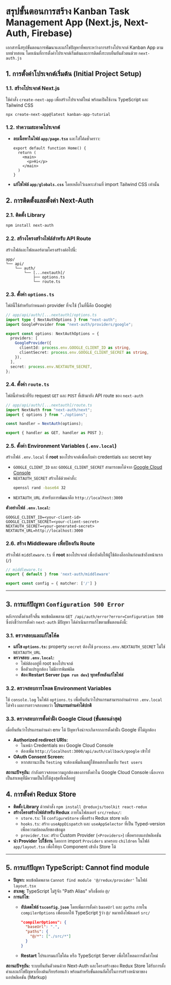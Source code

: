# สรุปขั้นตอนการสร้าง Kanban Task Management App (Next.js, Next-Auth, Firebase)

เอกสารนี้สรุปขั้นตอนการพัฒนาและแก้ไขปัญหาที่พบระหว่างการสร้างโปรเจกต์ Kanban App ตามบทช่วยสอน โดยเน้นที่การตั้งค่าโปรเจกต์เริ่มต้นและการติดตั้งระบบยืนยันตัวตนด้วย `next-auth.js`

## 1. การตั้งค่าโปรเจกต์เริ่มต้น (Initial Project Setup)

### 1.1. สร้างโปรเจกต์ Next.js
ใช้คำสั่ง `create-next-app` เพื่อสร้างโปรเจกต์ใหม่ พร้อมเปิดใช้งาน TypeScript และ Tailwind CSS

```bash
npx create-next-app@latest kanban-app-tutorial
```

### 1.2. ทำความสะอาดโปรเจกต์
- **ลบเนื้อหาในไฟล์ `app/page.tsx`** และใส่โค้ดชั่วคราว:
  ```tsx
  export default function Home() {
    return (
      <main>
        <p>Hi</p>
      </main>
    )
  }
  ```
- **แก้ไขไฟล์ `app/globals.css`** โดยเหลือไว้เฉพาะส่วนที่ import Tailwind CSS เท่านั้น

## 2. การติดตั้งและตั้งค่า Next-Auth

### 2.1. ติดตั้ง Library
```bash
npm install next-auth
```

### 2.2. สร้างโครงสร้างไฟล์สำหรับ API Route
สร้างไฟล์และโฟลเดอร์ตามโครงสร้างต่อไปนี้:
```
app/
└── api/
    └── auth/
        └── [...nextauth]/
            ├── options.ts
            └── route.ts
```

### 2.3. ตั้งค่า `options.ts`
ไฟล์นี้ใช้สำหรับกำหนดค่า provider ที่จะใช้ (ในที่นี้คือ Google)

```typescript
// app/api/auth/[...nextauth]/options.ts
import type { NextAuthOptions } from "next-auth";
import GoogleProvider from "next-auth/providers/google";

export const options: NextAuthOptions = {
  providers: [
    GoogleProvider({
      clientId: process.env.GOOGLE_CLIENT_ID as string,
      clientSecret: process.env.GOOGLE_CLIENT_SECRET as string,
    }),
  ],
  secret: process.env.NEXTAUTH_SECRET,
};
```

### 2.4. ตั้งค่า `route.ts`
ไฟล์นี้ทำหน้าที่รับ request `GET` และ `POST` ที่เข้ามายัง API route ของ `next-auth`

```typescript
// app/api/auth/[...nextauth]/route.ts
import NextAuth from "next-auth/next";
import { options } from "./options";

const handler = NextAuth(options);

export { handler as GET, handler as POST };
```

### 2.5. ตั้งค่า Environment Variables (`.env.local`)
สร้างไฟล์ `.env.local` ที่ **root** ของโปรเจกต์เพื่อเก็บค่า credentials และ secret key
- `GOOGLE_CLIENT_ID` และ `GOOGLE_CLIENT_SECRET` สามารถขอได้จาก [Google Cloud Console](https://console.cloud.google.com/)
- `NEXTAUTH_SECRET` สร้างได้ด้วยคำสั่ง:
  ```bash
  openssl rand -base64 32
  ```
- `NEXTAUTH_URL` สำหรับการพัฒนาคือ `http://localhost:3000`

**ตัวอย่างไฟล์ `.env.local`:**
```env
GOOGLE_CLIENT_ID=<your-client-id>
GOOGLE_CLIENT_SECRET=<your-client-secret>
NEXTAUTH_SECRET=<your-generated-secret>
NEXTAUTH_URL=http://localhost:3000
```

### 2.6. สร้าง Middleware เพื่อป้องกัน Route
สร้างไฟล์ `middleware.ts` ที่ **root** ของโปรเจกต์ เพื่อบังคับให้ผู้ใช้ต้องล็อกอินก่อนเข้าถึงหน้าแรก (`/`)

```typescript
// middleware.ts
export { default } from 'next-auth/middleware'

export const config = { matcher: ['/'] }
```

---

## 3. การแก้ปัญหา `Configuration 500 Error`

หลังจากตั้งค่าเสร็จสิ้น พบข้อผิดพลาด `GET /api/auth/error?error=Configuration 500` ซึ่งบ่งชี้ว่าการตั้งค่า `next-auth` มีปัญหา ได้ดำเนินการแก้ไขตามขั้นตอนดังนี้:

### 3.1. ตรวจสอบและแก้ไขโค้ด
- **แก้ไข `options.ts`:** property `secret` ต้องใช้ `process.env.NEXTAUTH_SECRET` ไม่ใช่ `NEXTAUTH_URL`
- **ตรวจสอบ `.env.local`:**
  - ไฟล์ต้องอยู่ที่ root ของโปรเจกต์
  - ชื่อตัวแปรถูกต้อง ไม่มีการพิมพ์ผิด
  - **ต้อง Restart Server (`npm run dev`) ทุกครั้งหลังแก้ไขไฟล์**

### 3.2. ตรวจสอบการโหลด Environment Variables
ใช้ `console.log` ในไฟล์ `options.ts` เพื่อยืนยันว่าโปรแกรมสามารถอ่านค่าจาก `.env.local` ได้จริง ผลการตรวจสอบพบว่า **โปรแกรมอ่านค่าได้ปกติ**

### 3.3. ตรวจสอบการตั้งค่าฝั่ง Google Cloud (ขั้นตอนล่าสุด)
เมื่อยืนยันว่าโปรแกรมอ่านค่า env ได้ ปัญหาจึงน่าจะเกิดจากการตั้งค่าฝั่ง Google ที่ไม่ถูกต้อง
- **Authorized redirect URIs:**
  - ในหน้า Credentials ของ Google Cloud Console
  - ต้องเพิ่ม `http://localhost:3000/api/auth/callback/google` เข้าไป
- **OAuth Consent Screen:**
  - หากสถานะเป็น `Testing` จะต้องเพิ่มอีเมลผู้ใช้ทดสอบในแท็บ `Test users`

**สถานะปัจจุบัน:** กำลังตรวจสอบความถูกต้องของการตั้งค่าใน Google Cloud Console เนื่องจากเป็นสาเหตุที่มีความเป็นไปได้สูงสุดที่เหลืออยู่

## 4. การตั้งค่า Redux Store

- **ติดตั้ง Library** ด้วยคำสั่ง `npm install @reduxjs/toolkit react-redux`
- **สร้างโครงสร้างไฟล์สำหรับ Redux** ภายในโฟลเดอร์ `src/redux/`:
    - `store.ts`: ใช้ `configureStore` เพื่อสร้าง Redux store หลัก
    - `hooks.ts`: สร้าง `useAppDispatch` และ `useAppSelector` ที่เป็น Typed-version เพื่อความปลอดภัยของข้อมูล
    - `provider.tsx`: สร้าง Custom Provider (`<Providers>`) เพื่อครอบแอปพลิเคชัน
- **นำ Provider ไปใช้งาน** โดยการ import `Providers` มาครอบ `children` ในไฟล์ `app/layout.tsx` เพื่อให้ทุก Component เข้าถึง Store ได้

---

## 5. การแก้ปัญหา TypeScript: Cannot find module

- **ปัญหา:** พบข้อผิดพลาด `Cannot find module '@/redux/provider'` ในไฟล์ `layout.tsx`
- **สาเหตุ:** TypeScript ไม่รู้จัก "Path Alias" หรือชื่อย่อ `@/`
- **การแก้ไข:**
    - **อัปเดตไฟล์ `tsconfig.json`** โดยเพิ่มการตั้งค่า `baseUrl` และ `paths` ภายใน `compilerOptions` เพื่อบอกให้ TypeScript รู้ว่า `@/` หมายถึงโฟลเดอร์ `src/`

      ```json
      "compilerOptions": {
        "baseUrl": ".",
        "paths": {
          "@/*": ["./src/*"]
        }
      }
      ```
    - **Restart** โปรแกรมแก้ไขโค้ด หรือ TypeScript Server เพื่อให้โหลดการตั้งค่าใหม่

**สถานะปัจจุบัน:** ระบบยืนยันตัวตนด้วย Next-Auth และโครงสร้างของ Redux Store ได้รับการตั้งค่าและแก้ไขปัญหาเบื้องต้นเรียบร้อยแล้ว พร้อมสำหรับขั้นตอนถัดไปในการสร้างหน้าตาของแอปพลิเคชัน (Markup)